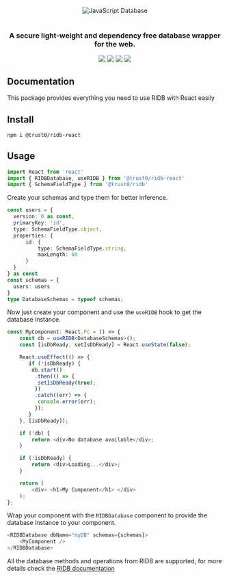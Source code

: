<p align="center">
  <img src="https://cdn.jsdelivr.net/gh/trust0-project/ridb@latest/docs/logo.svg" alt="JavaScript Database" />
  <br />
  <br />
  <h3 align="center">A secure light-weight and dependency free database wrapper for the web.</h3>
</p>
<p align="center">
    <a href="https://github.com/trust0-project/RIDB/releases"><img src="https://img.shields.io/github/v/release/trust0-project/ridb?color=%23ff00a0&include_prereleases&label=version&sort=semver&style=flat-square"></a>
    <a href="#"><img src="https://img.shields.io/npm/types/rxdb?style=flat-square"></a>
    <a href="https://raw.githubusercontent.com/trust0-project/RIDB/refs/heads/main/LICENSE"><img src="https://img.shields.io/github/license/trust0-project/ridb?style=flat-square"></a>
    <a href="https://www.npmjs.com/package/@trust0/ridb"><img src="https://img.shields.io/npm/dm/@trust0/ridb?color=c63a3b&style=flat-square"></a>   
</p>

## Documentation
This package provides everything you need to use RIDB with React easily

## Install
```
npm i @trust0/ridb-react
```

## Usage
```typescript
import React from 'react'
import { RIDBDatabase, useRIDB } from '@trust0/ridb-react'
import { SchemaFieldType } from '@trust0/ridb'
```

Create your schemas and type them for better inference.

```typescript
const users = {
  version: 0 as const,
  primaryKey: 'id',
  type: SchemaFieldType.object,
  properties: {
      id: {
          type: SchemaFieldType.string,
          maxLength: 60
      }
  }
} as const
const schemas = {
  users: users
}
type DatabaseSchemas = typeof schemas;
```

Now just create your component and use the `useRIDB` hook to get the database instance.

```typescript
const MyComponent: React.FC = () => {
    const db = useRIDB<DatabaseSchemas>();
    const [isDbReady, setIsDbReady] = React.useState(false);

    React.useEffect(() => {
       if (!isDbReady) {
        db.start()
         .then(() => {
          setIsDbReady(true);
         })
         .catch((err) => {
          console.error(err);
         });
       }
    }, [isDbReady]);

    if (!db) {
        return <div>No database available</div>;
    }

    if (!isDbReady) {
        return <div>Loading...</div>;
    }

    return (
        <div> <h1>My Component</h1> </div>
    );
};
```

Wrap your component with the `RIDBDatabase` component to provide the database instance to your component.

```typescript
<RIDBDatabase dbName="myDB" schemas={schemas}>
    <MyComponent />
</RIDBDatabase>
```

All the database methods and operations from RIDB are supported, for more details check the [RIDB documentation](https://github.com/trust0-project/RIDB/blob/main/packages/ridb/README.md)